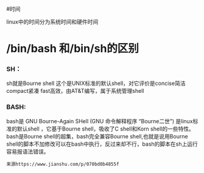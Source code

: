 #时间

linux中的时间分为系统时间和硬件时间



# /bin/bash 和/bin/sh的区别

### SH：

sh就是Bourne shell
 这个是UNIX标准的默认shell，对它评价是concise简洁 compact紧凑  fast高效，由AT&T编写，属于系统管理shell

### BASH:

bash是 GNU Bourne-Again SHell  (GNU 命令解释程序 “Bourne二世”)
 是linux标准的默认shell ，它基于Bourne shell，吸收了C shell和Korn shell的一些特性。bash是Bourne shell的超集，bash完全兼容Bourne shell,也就是说用Bourne shell的脚本不加修改可以在bash中执行，反过来却不行，bash的脚本在sh上运行容易报语法错误。

```
来源https://www.jianshu.com/p/070bd0b4855f
```


